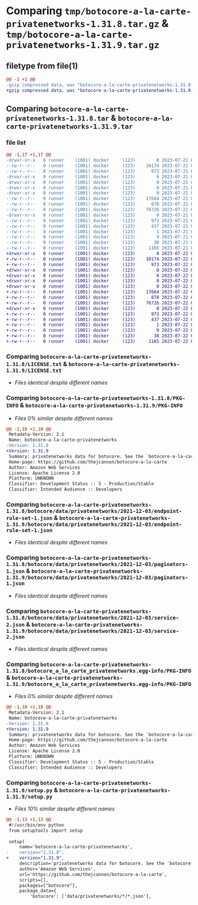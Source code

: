 # Comparing `tmp/botocore-a-la-carte-privatenetworks-1.31.8.tar.gz` & `tmp/botocore-a-la-carte-privatenetworks-1.31.9.tar.gz`

## filetype from file(1)

```diff
@@ -1 +1 @@
-gzip compressed data, was "botocore-a-la-carte-privatenetworks-1.31.8.tar", last modified: Fri Jul 21 01:21:46 2023, max compression
+gzip compressed data, was "botocore-a-la-carte-privatenetworks-1.31.9.tar", last modified: Sat Jul 22 01:20:47 2023, max compression
```

## Comparing `botocore-a-la-carte-privatenetworks-1.31.8.tar` & `botocore-a-la-carte-privatenetworks-1.31.9.tar`

### file list

```diff
@@ -1,17 +1,17 @@
-drwxr-xr-x   0 runner    (1001) docker     (123)        0 2023-07-21 01:21:46.155391 botocore-a-la-carte-privatenetworks-1.31.8/
--rw-r--r--   0 runner    (1001) docker     (123)    10174 2023-07-21 01:21:45.000000 botocore-a-la-carte-privatenetworks-1.31.8/LICENSE.txt
--rw-r--r--   0 runner    (1001) docker     (123)      973 2023-07-21 01:21:46.155391 botocore-a-la-carte-privatenetworks-1.31.8/PKG-INFO
-drwxr-xr-x   0 runner    (1001) docker     (123)        0 2023-07-21 01:21:46.151391 botocore-a-la-carte-privatenetworks-1.31.8/botocore/
-drwxr-xr-x   0 runner    (1001) docker     (123)        0 2023-07-21 01:21:46.151391 botocore-a-la-carte-privatenetworks-1.31.8/botocore/data/
-drwxr-xr-x   0 runner    (1001) docker     (123)        0 2023-07-21 01:21:46.151391 botocore-a-la-carte-privatenetworks-1.31.8/botocore/data/privatenetworks/
-drwxr-xr-x   0 runner    (1001) docker     (123)        0 2023-07-21 01:21:46.155391 botocore-a-la-carte-privatenetworks-1.31.8/botocore/data/privatenetworks/2021-12-03/
--rw-r--r--   0 runner    (1001) docker     (123)    17664 2023-07-21 01:21:06.000000 botocore-a-la-carte-privatenetworks-1.31.8/botocore/data/privatenetworks/2021-12-03/endpoint-rule-set-1.json
--rw-r--r--   0 runner    (1001) docker     (123)      878 2023-07-21 01:21:06.000000 botocore-a-la-carte-privatenetworks-1.31.8/botocore/data/privatenetworks/2021-12-03/paginators-1.json
--rw-r--r--   0 runner    (1001) docker     (123)    76726 2023-07-21 01:21:06.000000 botocore-a-la-carte-privatenetworks-1.31.8/botocore/data/privatenetworks/2021-12-03/service-2.json
-drwxr-xr-x   0 runner    (1001) docker     (123)        0 2023-07-21 01:21:46.155391 botocore-a-la-carte-privatenetworks-1.31.8/botocore_a_la_carte_privatenetworks.egg-info/
--rw-r--r--   0 runner    (1001) docker     (123)      973 2023-07-21 01:21:46.000000 botocore-a-la-carte-privatenetworks-1.31.8/botocore_a_la_carte_privatenetworks.egg-info/PKG-INFO
--rw-r--r--   0 runner    (1001) docker     (123)      437 2023-07-21 01:21:46.000000 botocore-a-la-carte-privatenetworks-1.31.8/botocore_a_la_carte_privatenetworks.egg-info/SOURCES.txt
--rw-r--r--   0 runner    (1001) docker     (123)        1 2023-07-21 01:21:46.000000 botocore-a-la-carte-privatenetworks-1.31.8/botocore_a_la_carte_privatenetworks.egg-info/dependency_links.txt
--rw-r--r--   0 runner    (1001) docker     (123)        9 2023-07-21 01:21:46.000000 botocore-a-la-carte-privatenetworks-1.31.8/botocore_a_la_carte_privatenetworks.egg-info/top_level.txt
--rw-r--r--   0 runner    (1001) docker     (123)       38 2023-07-21 01:21:46.155391 botocore-a-la-carte-privatenetworks-1.31.8/setup.cfg
--rw-r--r--   0 runner    (1001) docker     (123)     1165 2023-07-21 01:21:45.000000 botocore-a-la-carte-privatenetworks-1.31.8/setup.py
+drwxr-xr-x   0 runner    (1001) docker     (123)        0 2023-07-22 01:20:47.541266 botocore-a-la-carte-privatenetworks-1.31.9/
+-rw-r--r--   0 runner    (1001) docker     (123)    10174 2023-07-22 01:20:47.000000 botocore-a-la-carte-privatenetworks-1.31.9/LICENSE.txt
+-rw-r--r--   0 runner    (1001) docker     (123)      973 2023-07-22 01:20:47.541266 botocore-a-la-carte-privatenetworks-1.31.9/PKG-INFO
+drwxr-xr-x   0 runner    (1001) docker     (123)        0 2023-07-22 01:20:47.541266 botocore-a-la-carte-privatenetworks-1.31.9/botocore/
+drwxr-xr-x   0 runner    (1001) docker     (123)        0 2023-07-22 01:20:47.541266 botocore-a-la-carte-privatenetworks-1.31.9/botocore/data/
+drwxr-xr-x   0 runner    (1001) docker     (123)        0 2023-07-22 01:20:47.541266 botocore-a-la-carte-privatenetworks-1.31.9/botocore/data/privatenetworks/
+drwxr-xr-x   0 runner    (1001) docker     (123)        0 2023-07-22 01:20:47.541266 botocore-a-la-carte-privatenetworks-1.31.9/botocore/data/privatenetworks/2021-12-03/
+-rw-r--r--   0 runner    (1001) docker     (123)    17664 2023-07-22 01:20:09.000000 botocore-a-la-carte-privatenetworks-1.31.9/botocore/data/privatenetworks/2021-12-03/endpoint-rule-set-1.json
+-rw-r--r--   0 runner    (1001) docker     (123)      878 2023-07-22 01:20:09.000000 botocore-a-la-carte-privatenetworks-1.31.9/botocore/data/privatenetworks/2021-12-03/paginators-1.json
+-rw-r--r--   0 runner    (1001) docker     (123)    76726 2023-07-22 01:20:09.000000 botocore-a-la-carte-privatenetworks-1.31.9/botocore/data/privatenetworks/2021-12-03/service-2.json
+drwxr-xr-x   0 runner    (1001) docker     (123)        0 2023-07-22 01:20:47.541266 botocore-a-la-carte-privatenetworks-1.31.9/botocore_a_la_carte_privatenetworks.egg-info/
+-rw-r--r--   0 runner    (1001) docker     (123)      973 2023-07-22 01:20:47.000000 botocore-a-la-carte-privatenetworks-1.31.9/botocore_a_la_carte_privatenetworks.egg-info/PKG-INFO
+-rw-r--r--   0 runner    (1001) docker     (123)      437 2023-07-22 01:20:47.000000 botocore-a-la-carte-privatenetworks-1.31.9/botocore_a_la_carte_privatenetworks.egg-info/SOURCES.txt
+-rw-r--r--   0 runner    (1001) docker     (123)        1 2023-07-22 01:20:47.000000 botocore-a-la-carte-privatenetworks-1.31.9/botocore_a_la_carte_privatenetworks.egg-info/dependency_links.txt
+-rw-r--r--   0 runner    (1001) docker     (123)        9 2023-07-22 01:20:47.000000 botocore-a-la-carte-privatenetworks-1.31.9/botocore_a_la_carte_privatenetworks.egg-info/top_level.txt
+-rw-r--r--   0 runner    (1001) docker     (123)       38 2023-07-22 01:20:47.541266 botocore-a-la-carte-privatenetworks-1.31.9/setup.cfg
+-rw-r--r--   0 runner    (1001) docker     (123)     1165 2023-07-22 01:20:47.000000 botocore-a-la-carte-privatenetworks-1.31.9/setup.py
```

### Comparing `botocore-a-la-carte-privatenetworks-1.31.8/LICENSE.txt` & `botocore-a-la-carte-privatenetworks-1.31.9/LICENSE.txt`

 * *Files identical despite different names*

### Comparing `botocore-a-la-carte-privatenetworks-1.31.8/PKG-INFO` & `botocore-a-la-carte-privatenetworks-1.31.9/PKG-INFO`

 * *Files 0% similar despite different names*

```diff
@@ -1,10 +1,10 @@
 Metadata-Version: 2.1
 Name: botocore-a-la-carte-privatenetworks
-Version: 1.31.8
+Version: 1.31.9
 Summary: privatenetworks data for botocore. See the `botocore-a-la-carte` package for more info.
 Home-page: https://github.com/thejcannon/botocore-a-la-carte
 Author: Amazon Web Services
 License: Apache License 2.0
 Platform: UNKNOWN
 Classifier: Development Status :: 5 - Production/Stable
 Classifier: Intended Audience :: Developers
```

### Comparing `botocore-a-la-carte-privatenetworks-1.31.8/botocore/data/privatenetworks/2021-12-03/endpoint-rule-set-1.json` & `botocore-a-la-carte-privatenetworks-1.31.9/botocore/data/privatenetworks/2021-12-03/endpoint-rule-set-1.json`

 * *Files identical despite different names*

### Comparing `botocore-a-la-carte-privatenetworks-1.31.8/botocore/data/privatenetworks/2021-12-03/paginators-1.json` & `botocore-a-la-carte-privatenetworks-1.31.9/botocore/data/privatenetworks/2021-12-03/paginators-1.json`

 * *Files identical despite different names*

### Comparing `botocore-a-la-carte-privatenetworks-1.31.8/botocore/data/privatenetworks/2021-12-03/service-2.json` & `botocore-a-la-carte-privatenetworks-1.31.9/botocore/data/privatenetworks/2021-12-03/service-2.json`

 * *Files identical despite different names*

### Comparing `botocore-a-la-carte-privatenetworks-1.31.8/botocore_a_la_carte_privatenetworks.egg-info/PKG-INFO` & `botocore-a-la-carte-privatenetworks-1.31.9/botocore_a_la_carte_privatenetworks.egg-info/PKG-INFO`

 * *Files 0% similar despite different names*

```diff
@@ -1,10 +1,10 @@
 Metadata-Version: 2.1
 Name: botocore-a-la-carte-privatenetworks
-Version: 1.31.8
+Version: 1.31.9
 Summary: privatenetworks data for botocore. See the `botocore-a-la-carte` package for more info.
 Home-page: https://github.com/thejcannon/botocore-a-la-carte
 Author: Amazon Web Services
 License: Apache License 2.0
 Platform: UNKNOWN
 Classifier: Development Status :: 5 - Production/Stable
 Classifier: Intended Audience :: Developers
```

### Comparing `botocore-a-la-carte-privatenetworks-1.31.8/setup.py` & `botocore-a-la-carte-privatenetworks-1.31.9/setup.py`

 * *Files 10% similar despite different names*

```diff
@@ -1,13 +1,13 @@
 #!/usr/bin/env python
 from setuptools import setup
 
 setup(
     name='botocore-a-la-carte-privatenetworks',
-    version="1.31.8",
+    version="1.31.9",
     description='privatenetworks data for botocore. See the `botocore-a-la-carte` package for more info.',
     author='Amazon Web Services',
     url='https://github.com/thejcannon/botocore-a-la-carte',
     scripts=[],
     packages=["botocore"],
     package_data={
         'botocore': ['data/privatenetworks/*/*.json'],
```

